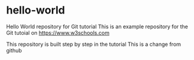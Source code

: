 # hello-world
Hello World repository for Git tutorial
This is an example repository for the Git tutoial on https://www.w3schools.com

This repository is built step by step in the tutorial
This is a change from github
